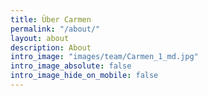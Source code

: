 ```yaml
---
title: Über Carmen
permalink: "/about/"
layout: about
description: About
intro_image: "images/team/Carmen_1_md.jpg"
intro_image_absolute: false
intro_image_hide_on_mobile: false
---
```

